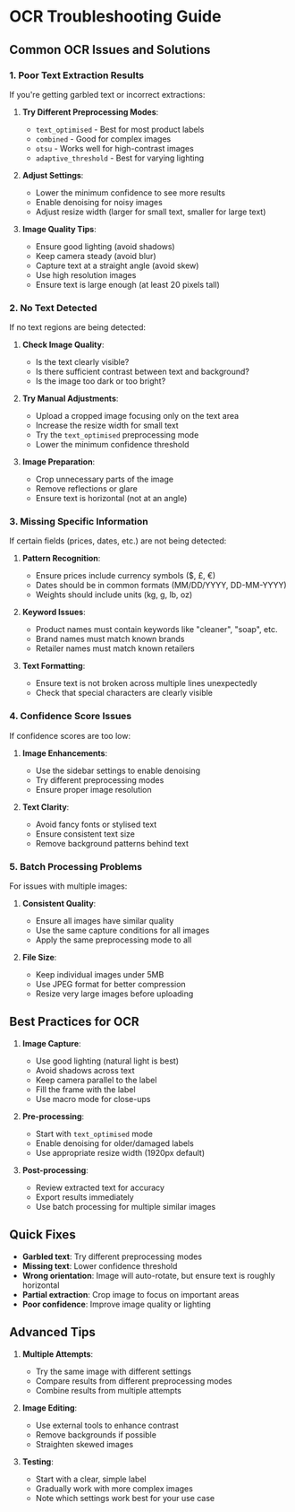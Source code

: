 # OCR Troubleshooting Guide

## Common OCR Issues and Solutions

### 1. Poor Text Extraction Results

If you're getting garbled text or incorrect extractions:

1. **Try Different Preprocessing Modes**:
   - `text_optimised` - Best for most product labels
   - `combined` - Good for complex images
   - `otsu` - Works well for high-contrast images
   - `adaptive_threshold` - Best for varying lighting

2. **Adjust Settings**:
   - Lower the minimum confidence to see more results
   - Enable denoising for noisy images
   - Adjust resize width (larger for small text, smaller for large text)

3. **Image Quality Tips**:
   - Ensure good lighting (avoid shadows)
   - Keep camera steady (avoid blur)
   - Capture text at a straight angle (avoid skew)
   - Use high resolution images
   - Ensure text is large enough (at least 20 pixels tall)

### 2. No Text Detected

If no text regions are being detected:

1. **Check Image Quality**:
   - Is the text clearly visible?
   - Is there sufficient contrast between text and background?
   - Is the image too dark or too bright?

2. **Try Manual Adjustments**:
   - Upload a cropped image focusing only on the text area
   - Increase the resize width for small text
   - Try the `text_optimised` preprocessing mode
   - Lower the minimum confidence threshold

3. **Image Preparation**:
   - Crop unnecessary parts of the image
   - Remove reflections or glare
   - Ensure text is horizontal (not at an angle)

### 3. Missing Specific Information

If certain fields (prices, dates, etc.) are not being detected:

1. **Pattern Recognition**:
   - Ensure prices include currency symbols ($, £, €)
   - Dates should be in common formats (MM/DD/YYYY, DD-MM-YYYY)
   - Weights should include units (kg, g, lb, oz)

2. **Keyword Issues**:
   - Product names must contain keywords like "cleaner", "soap", etc.
   - Brand names must match known brands
   - Retailer names must match known retailers

3. **Text Formatting**:
   - Ensure text is not broken across multiple lines unexpectedly
   - Check that special characters are clearly visible

### 4. Confidence Score Issues

If confidence scores are too low:

1. **Image Enhancements**:
   - Use the sidebar settings to enable denoising
   - Try different preprocessing modes
   - Ensure proper image resolution

2. **Text Clarity**:
   - Avoid fancy fonts or stylised text
   - Ensure consistent text size
   - Remove background patterns behind text

### 5. Batch Processing Problems

For issues with multiple images:

1. **Consistent Quality**:
   - Ensure all images have similar quality
   - Use the same capture conditions for all images
   - Apply the same preprocessing mode to all

2. **File Size**:
   - Keep individual images under 5MB
   - Use JPEG format for better compression
   - Resize very large images before uploading

## Best Practices for OCR

1. **Image Capture**:
   - Use good lighting (natural light is best)
   - Avoid shadows across text
   - Keep camera parallel to the label
   - Fill the frame with the label
   - Use macro mode for close-ups

2. **Pre-processing**:
   - Start with `text_optimised` mode
   - Enable denoising for older/damaged labels
   - Use appropriate resize width (1920px default)

3. **Post-processing**:
   - Review extracted text for accuracy
   - Export results immediately
   - Use batch processing for multiple similar images

## Quick Fixes

- **Garbled text**: Try different preprocessing modes
- **Missing text**: Lower confidence threshold
- **Wrong orientation**: Image will auto-rotate, but ensure text is roughly horizontal
- **Partial extraction**: Crop image to focus on important areas
- **Poor confidence**: Improve image quality or lighting

## Advanced Tips

1. **Multiple Attempts**:
   - Try the same image with different settings
   - Compare results from different preprocessing modes
   - Combine results from multiple attempts

2. **Image Editing**:
   - Use external tools to enhance contrast
   - Remove backgrounds if possible
   - Straighten skewed images

3. **Testing**:
   - Start with a clear, simple label
   - Gradually work with more complex images
   - Note which settings work best for your use case